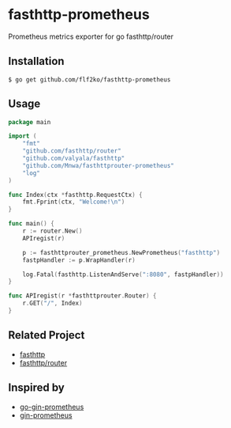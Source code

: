 # fasthttp-prometheus

Prometheus metrics exporter for go fasthttp/router 

## Installation

`$ go get github.com/flf2ko/fasthttp-prometheus`

## Usage

```go
package main

import (
    "fmt"
    "github.com/fasthttp/router"
    "github.com/valyala/fasthttp"
    "github.com/Mnwa/fasthttprouter-prometheus"
    "log"
)

func Index(ctx *fasthttp.RequestCtx) {
    fmt.Fprint(ctx, "Welcome!\n")
}

func main() {
    r := router.New()
    APIregist(r)

    p := fasthttprouter_prometheus.NewPrometheus("fasthttp")
    fastpHandler := p.WrapHandler(r)

    log.Fatal(fasthttp.ListenAndServe(":8080", fastpHandler))
}

func APIregist(r *fasthttprouter.Router) {
    r.GET("/", Index)
}
```

## Related Project

* [fasthttp](https://github.com/valyala/fasthttp)
* [fasthttp/router](https://github.com/fasthttp/router)

## Inspired by

* [go-gin-prometheus](https://github.com/zsais/go-gin-prometheus)
* [gin-prometheus](https://github.com/DanielHeckrath/gin-prometheus)